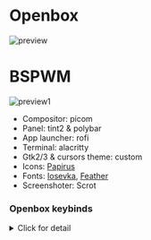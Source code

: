 # Openbox
![preview](https://github.com/Myagko/dotfiles/blob/main/src/paledark-desktop.png)
# BSPWM
![preview1](https://github.com/Myagko/dotfiles/blob/main/src/paledark-desktop1.png)

- Compositor: picom
- Panel: tint2 & polybar
- App launcher: rofi
- Terminal: alacritty
- Gtk2/3 & cursors theme: custom
- Icons: [Papirus](https://github.com/PapirusDevelopmentTeam/papirus-icon-theme)
- Fonts: [Iosevka](https://github.com/be5invis/Iosevka), [Feather](https://github.com/feathericons/feather#feather)
- Screenshoter: Scrot

### Openbox keybinds 

<details>
  <summary>Click for detail</summary>
  
| Key | Action |
| --- | --- |
| Super + z | Close window |
| Super + x | Toggle iconify |
| Super + c | Toggle maximize |
| Super + n | Toggle decorate current window |
| Super + v | Move window to center |
| Super + Space | Show window menu |
| Alt + Tab | Move to next window |
| Super + (↑, →, ↓, ←) | Tile window 1/2 |
| Super + Alt + (↑, →, ↓, ←) | Tile window 1/4 |
| Super + w | Open terminal |
| Super + d | Open rofi app launcher |
| Super + q | Open rofi powermenu |
| Super + Print | Open rofi screenshot menu |
| Print | Scrot screenshot |
| Shift + Print | Scrot screenshot select |
  
</details> 


